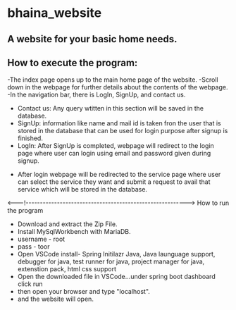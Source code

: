 # bhaina_website

A website for your basic home needs.
-----------------------------
How to execute the program:
-----------------------------

-The index page opens up to the main home page of the website.
-Scroll down in the webpage for further details about the contents of the webpage.
-In the navigation bar, there is LogIn, SignUp, and contact us.

* Contact us: Any query wtitten in this section will be saved in the database.
* SignUp: information like name and mail id is taken fron the user that is stored in the database that can be used for login purpose after signup is finished.
* LogIn: After SignUp is completed, webpage will redirect to the login page where user can login using email and password given during signup.

- After login webpage will be redirected to the service page where user can select the service they want and submit a request to avail that service which will be stored in the database.

<---!--------------------------------------------------------->
How to run the program

* Download and extract the Zip File.
* Install MySqlWorkbench with MariaDB.
* username - root
* pass - toor
* Open VSCode install- Spring Initilazr Java, Java launguage support, debugger for java, test runner for java, project manager for java, extenstion pack, html css support
* Open the downloaded file in VSCode...under spring boot dashboard click run
* then open your browser and type "localhost".
* and the website will open.

